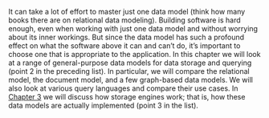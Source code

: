 It can take a lot of effort to master just one data model (think how many books there are on
relational data modeling). Building software is hard enough, even when working with just one data
model and without worrying about its inner workings. But since the data model has such a profound
effect on what the software above it can and can’t do, it’s important to choose one that is
appropriate to the application. In this chapter we will look at a range of general-purpose data models for data storage and
querying (point 2 in the preceding list). In particular, we will compare the relational model,
the document model, and a few graph-based data models. We will also look at various query languages
and compare their use cases. In [Chapter 3](ch03.html#ch_storage) we will discuss how storage engines work; that is,
how these data models are actually implemented (point 3 in the list).